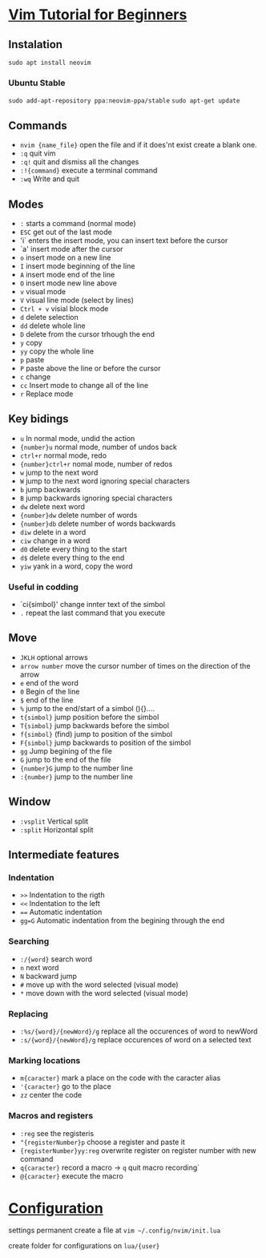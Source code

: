 # [Vim Tutorial for Beginners](https://www.youtube.com/watch?v=RZ4p-saaQkc&list=PLOtQYb9WRfK8a-eOy-y-svugArcIiGiqI&index=1) 
## Instalation
`sudo apt install neovim`

### Ubuntu Stable
`sudo add-apt-repository ppa:neovim-ppa/stable`
`sudo apt-get update`

## Commands

- `nvim {name_file}` open the file and if it does'nt exist create a blank one.
- `:q` quit vim
- `:q!` quit and dismiss all the changes
- `:!{command}` execute a terminal command
- `:wq` Write and quit

## Modes
- `:` starts a command (normal mode)
- `ESC` get out of the last mode
- 'i` enters the insert mode, you can insert text before the cursor
- `a' insert mode after the cursor
- `o` insert mode on a new line
- `I` insert mode beginning of the line
- `A` insert mode end of the line
- `O` insert mode new line above
- `v` visual mode
- `V` visual line mode (select by lines)
- `Ctrl + v` visial block mode
- `d` delete selection
- `dd` delete whole line
- `D` delete from the cursor trhough the end
- `y` copy
- `yy` copy the whole line
- `p` paste
- `P` paste above the line or before the cursor
- `c` change
- `cc` Insert mode to change all of the line
- `r` Replace mode

## Key bidings
- `u` In normal mode, undid the action
- `{number}u` normal mode, number of undos back
- `ctrl+r` normal mode, redo
- `{number}ctrl+r` nomal mode, number of redos
- `w` jump to the next word
- `W` jump to the next word ignoring special characters
- `b` jump backwards
- `B` jump backwards ignoring special characters
- `dw` delete next word
- `{number}dw` delete number of words
- `{number}db` delete number of words backwards
- `diw` delete in a word
- `ciw` change in a word
- `d0` delete every thing to the start
- `d$` delete every thing to the end
- `yiw` yank in a word, copy the word

### Useful in codding
- `ci{simbol}' change innter text of the simbol
- `.` repeat the last command that you execute 
## Move
- `JKLH` optional arrows
- `arrow number` move the cursor number of times on the direction of the arrow
- `e` end of the word
- `0` Begin of the line
- `$` end of the line
- `%` jump to the end/start of a simbol (){}....
- `t{simbol}` jump position before the simbol
- `T{simbol}` jump backwards before the simbol
- `f{simbol}` (find) jump to position of the simbol
- `F{simbol}` jump backwards to position of the simbol
- `gg` Jump begining of the file
- `G` jump to the end of the file
- `{number}G` jump to the number line
- `:{number}` jump to the number line

## Window
- `:vsplit` Vertical split
- `:split` Horizontal split

## Intermediate features

### Indentation
- `>>` Indentation to the rigth
- `<<` Indentation to the left
- `==` Automatic indentation
- `gg=G` Automatic indentation from the begining through the end

### Searching
- `:/{word}` search word
- `n` next word
- `N` backward jump
- `#` move up with the word selected (visual mode)
- `*` move down with the word selected (visual mode)

### Replacing
- `:%s/{word}/{newWord}/g` replace all the occurences of word to newWord
- `:s/{word}/{newWord}/g` replace occurences of word on a selected text

### Marking locations 
- `m{caracter}` mark a place on the code with the caracter alias
- `'{caracter}` go to the place 
- `zz` center the code

### Macros and registers
- `:reg` see the registeris
- `"{registerNumber}p` choose a register and paste it
- `{registerNumber}yy:reg` overwrite register on register number with new command
- `q{caracter}` record a macro -> `q` quit macro recording`
- `@{caracter}` execute the macro

# [Configuration](https://www.youtube.com/playlist?list=PLhoH5vyxr6Qq41NFL4GvhFp-WLd5xzIzZ)

settings permanent create a file at `vim ~/.config/nvim/init.lua`

create folder for configurations on `lua/{user}`

